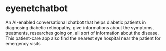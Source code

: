 # eyenetchatbot
An AI-enabled conversational chatbot that helps diabetic patients in diagnosing diabetic retinopathy, give informations about the symptoms, treatments, researches going on, all sort of information about the disease. This patient-care app also find the nearest eye hospital near the patient for emergency visits

